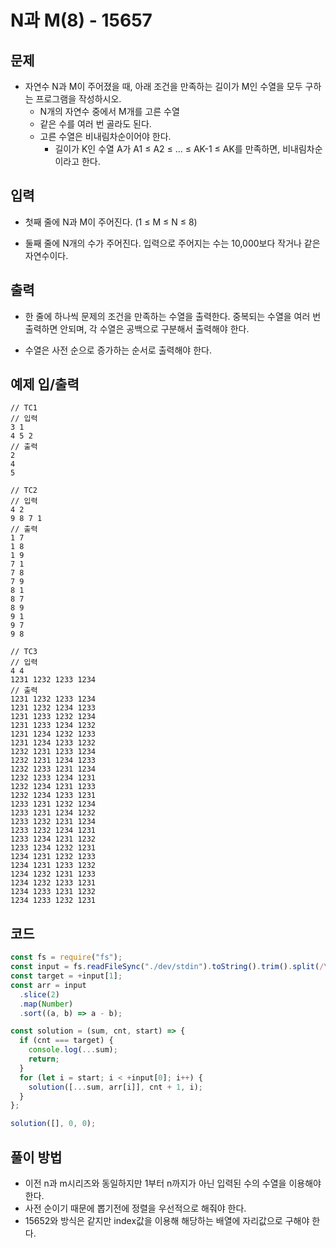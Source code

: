 # N과 M(8) - 15657

## 문제

- 자연수 N과 M이 주어졌을 때, 아래 조건을 만족하는 길이가 M인 수열을 모두 구하는 프로그램을 작성하시오.
  - N개의 자연수 중에서 M개를 고른 수열
  - 같은 수를 여러 번 골라도 된다.
  - 고른 수열은 비내림차순이어야 한다.
    - 길이가 K인 수열 A가 A1 ≤ A2 ≤ ... ≤ AK-1 ≤ AK를 만족하면, 비내림차순이라고 한다.

## 입력

- 첫째 줄에 N과 M이 주어진다. (1 ≤ M ≤ N ≤ 8)

- 둘째 줄에 N개의 수가 주어진다. 입력으로 주어지는 수는 10,000보다 작거나 같은 자연수이다.

## 출력

- 한 줄에 하나씩 문제의 조건을 만족하는 수열을 출력한다. 중복되는 수열을 여러 번 출력하면 안되며, 각 수열은 공백으로 구분해서 출력해야 한다.

- 수열은 사전 순으로 증가하는 순서로 출력해야 한다.

## 예제 입/출력

```
// TC1
// 입력
3 1
4 5 2
// 출력
2
4
5

// TC2
// 입력
4 2
9 8 7 1
// 출력
1 7
1 8
1 9
7 1
7 8
7 9
8 1
8 7
8 9
9 1
9 7
9 8

// TC3
// 입력
4 4
1231 1232 1233 1234
// 출력
1231 1232 1233 1234
1231 1232 1234 1233
1231 1233 1232 1234
1231 1233 1234 1232
1231 1234 1232 1233
1231 1234 1233 1232
1232 1231 1233 1234
1232 1231 1234 1233
1232 1233 1231 1234
1232 1233 1234 1231
1232 1234 1231 1233
1232 1234 1233 1231
1233 1231 1232 1234
1233 1231 1234 1232
1233 1232 1231 1234
1233 1232 1234 1231
1233 1234 1231 1232
1233 1234 1232 1231
1234 1231 1232 1233
1234 1231 1233 1232
1234 1232 1231 1233
1234 1232 1233 1231
1234 1233 1231 1232
1234 1233 1232 1231
```

## 코드

```javascript
const fs = require("fs");
const input = fs.readFileSync("./dev/stdin").toString().trim().split(/\s+/);
const target = +input[1];
const arr = input
  .slice(2)
  .map(Number)
  .sort((a, b) => a - b);

const solution = (sum, cnt, start) => {
  if (cnt === target) {
    console.log(...sum);
    return;
  }
  for (let i = start; i < +input[0]; i++) {
    solution([...sum, arr[i]], cnt + 1, i);
  }
};

solution([], 0, 0);
```

## 풀이 방법

- 이전 n과 m시리즈와 동일하지만 1부터 n까지가 아닌 입력된 수의 수열을 이용해야 한다.
- 사전 순이기 때문에 뽑기전에 정렬을 우선적으로 해줘야 한다.
- 15652와 방식은 같지만 index값을 이용해 해당하는 배열에 자리값으로 구해야 한다.
